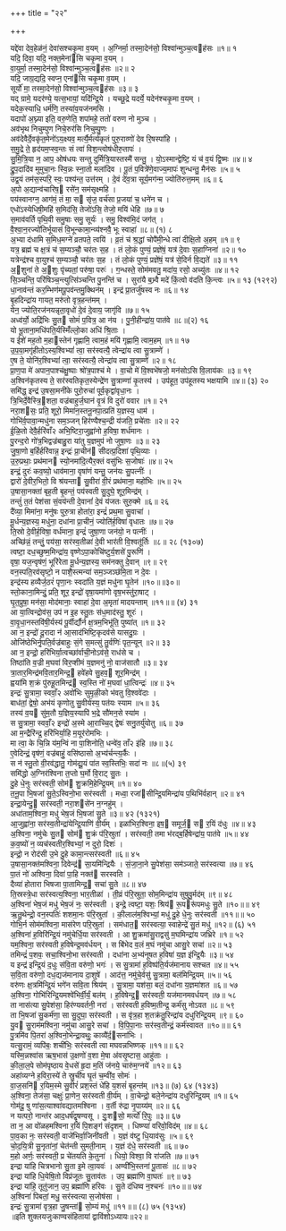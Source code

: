 +++
title = "२२"

+++

यद्दे॑वा देव॒हेळ॑नं॒ देवा॑सश्चकृ॒मा व॒यम् । अ॒ग्निर्मा॒ तस्मा॒देन॑सो॒ विश्वा॑न्मुञ्च॒त्वह॑सः ॥१॥ १  
यदि॒ दिवा॒ यदि॒ नक्त॒मेना॑सि चकृ॒मा व॒यम् ।  
वा॒युर्मा॒ तस्मा॒देन॑सो॒ विश्वा॑न्मुञ्च॒त्वह॑सः ॥२॥ २  
यदि॒ जाग्र॒द्यदि॒ स्वप्न॒ एना॑सि चकृ॒मा व॒यम् ।  
सूर्यो॑ मा॒ तस्मा॒देन॑सो॒ विश्वा॑न्मुञ्च॒त्वह॑सः ॥३॥ ३  
यद् ग्रामे॒ यदर॑ण्ये॒ यत्स॒भायां॒ यदि॑न्द्रि॒ये । यच्छू॒द्रे यदर्ये॒ यदेन॑श्चकृ॒मा व॒यम् ।  
यदेक॒स्याधि॒ धर्म॑णि॒ तस्या॑व॒यज॑नमसि ।  
यदापो॑ अ॒घ्न्या इति॒ वरु॒णेति॒ शपा॑महे॒ ततो॑ वरुण नो मुञ्च ।  
अव॑भृथ निचुम्पुण निचे॒रुर॑सि निचुम्पु॒णः ।  
अव॑देवैर्दे॒वकृ॑त॒मेनो॑ऽय॒क्ष्यव॒ मर्त्यै॒र्मर्त्य॑कृतं पुरु॒राव्णो॑ देव रि॒षस्पा॑हि ।  
स॒मु॒द्रे ते॒ हृद॑यम॒प्स्व॒न्तः सं त्वा॑ विश॒न्त्वोष॑धीरु॒तापः॑ ।  
सु॒मि॒त्रि॒या न॒ आप॒ ओष॑धयः सन्तु दुर्मित्रि॒यास्तस्मै॑ सन्तु॒ । यो॒ऽस्मान्द्वेष्टि॒ यं च॑ व॒यं द्वि॒ष्मः ॥४॥ ४  
द्रु॒प॒दादि॑व मुमुचा॒नः स्वि॒न्नः स्ना॒तो मला॑दिव । पू॒तं प॒वित्रे॑णे॒वाज्य॒मापः॑ शुन्धन्तु॒ मैन॑सः ॥५॥ ५  
उद्व॒यं तम॑स॒स्परि॒ स्वः॒ पश्य॑न्त॒ उत्त॑रम् । दे॒वं दे॑व॒त्रा सूर्य॒मग॑न्म॒ ज्योति॑रुत्त॒मम् ॥६॥ ६  
अ॒पो अ॒द्यान्व॑चारिष॒ रसे॑न॒ सम॑सृक्ष्महि ।  
पय॑स्वानग्न॒ आग॑मं॒ तं मा॒ स सृ॑ज॒ वर्च॑सा प्र॒जया॑ च॒ धने॑न च ।  
एधो॑ऽस्येधिषी॒महि॑ स॒मिद॑सि॒ तेजो॑ऽसि॒ तेजो॒ मयि॑ धेहि ॥७॥ ७  
स॒माव॑वर्ति पृथि॒वी समु॒षाः समु॒ सूर्यः॑ । समु॒ विश्व॑मि॒दं जग॑त् ।  
वै॒श्वा॒न॒रज्यो॑तिर्भूयासं वि॒भून्कामा॒न्व्य॑श्नवै॒ भूः स्वाहा॑ ॥८॥ (१) ८  
अ॒भ्या द॑धामि स॒मिध॒मग्ने॑ व्रतपते॒ त्वयि॑ । व्र॒तं च॑ श्र॒द्धां चोपै॑मी॒न्धे त्वा॑ दीक्षि॒तो अ॒हम् ॥१॥ ९  
यत्र॒ ब्रह्म॑ च क्ष॒त्रं च॑ स॒म्यञ्चौ॒ चर॑तः स॒ह । तं लो॒कं पुण्यं॒ प्रज्ञे॑षं॒ यत्र॑ दे॒वाः स॒हाग्निना॑ ॥२॥ १०  
यत्रेन्द्र॑श्च वा॒युश्च॑ स॒म्यञ्चौ॒ चर॑तः स॒ह । तं लो॒कं पुण्यं॒ प्रज्ञे॑षं॒ यत्र॑ से॒दिर्न वि॒द्यते॑ ॥३॥ ११  
अ॒शुना॑ ते अ॒शुः पृ॑च्यतां॒ परु॑षा॒ परुः॑ । ग॒न्धस्ते॒ सोम॑मवतु॒ मदा॑य॒ रसो॒ अच्यु॑तः ॥४॥ १२  
सि॒ञ्चन्ति॒ परि॑षिञ्च॒न्त्युत्सि॑ञ्चन्ति पु॒नन्ति॑ च । सुरा॑यै ब॒भ्र्वै मदे॑ किं॒त्वो व॑दति कि॒न्त्वः ॥५॥ १३ (१२९२)  
धा॒नाव॑न्तं कर॒म्भिण॑मपू॒पव॑न्तमु॒क्थिन॑म् । इन्द्र॑ प्रा॒तर्जु॑षस्व नः ॥६॥ १४  
बृ॒हदिन्द्रा॑य गायत॒ मरु॑तो वृत्र॒हन्त॑मम् ।  
येन॒ ज्योति॒रज॑नयन्नृता॒वृधो॑ दे॒वं दे॒वाय॒ जागृ॑वि ॥७॥ १५  
अध्व॑र्यो॒ अद्रि॑भिः सु॒त सोमं॑ प॒वित्र॒ आ न॑य । पु॒नी॒हीन्द्रा॑य॒ पात॑वे ॥८॥(२) १६  
यो भू॒ताना॒मधि॑पति॒र्यस्मिँ॑ल्लो॒का अधि॑ श्रि॒ताः ।  
य ईशे॑ मह॒तो म॒हास्तेन॑ गृह्णामि॒ त्वाम॒हं मयि॑ गृह्णामि॒ त्वाम॒हम् ॥१॥ १७  
उ॒प॒या॒मगृ॑हीतोऽस्य॒श्विभ्यां॑ त्वा॒ सर॑स्वत्यै॒ त्वेन्द्रा॑य त्वा सु॒त्राम्णे॑ ।  
ए॒ष ते॒ योनि॑र॒श्विभ्यां॑ त्वा॒ सर॑स्वत्यै॒ त्वेन्द्रा॑य त्वा सु॒त्राम्णे॑ ॥२॥ १८  
प्रा॒ण॒पा मे॑ अपान॒पाश्च॑क्षु॒ष्पाः श्रो॑त्र॒पाश्च॑ मे । वा॒चो मे॑ वि॒श्वभे॑षजो॒ मन॑सोऽसि वि॒लाय॑कः ॥३॥ १९  
अ॒श्विन॑कृतस्य ते॒ सर॑स्वतिकृत॒स्येन्द्रे॑ण सु॒त्राम्णा॑ कृ॒तस्य॑ । उप॑हूत॒ उप॑हूतस्य भक्षयामि ॥४॥ (३) २०  
समि॑द्ध॒ इन्द्र॑ उ॒षसा॒मनी॑के पुरो॒रुचा॑ पूर्व॒कृद्वा॑वृधा॒नः ।  
त्रि॒भिर्दे॒वैस्त्रि॒शता॒ वज्र॑बाहुर्ज॒घान॑ वृ॒त्रं वि दुरो॑ ववार ॥१॥ २१  
नरा॒शसः॒ प्रति॒ शूरो॒ मिमा॑न॒स्तनू॒नपा॒त्प्रति॑ य॒ज्ञस्य॒ धाम॑ ।  
गोभि॑र्व॒पावा॒न्मधु॑ना सम॒ञ्जन् हिर॑ण्यैश्च॒न्द्री य॑जति॒ प्रचे॑ताः ॥२॥ २२  
ई॒ळि॒तो देवै॒र्हरि॑वाँ२ अभि॒ष्टिरा॒जुह्वा॑नो ह॒विषा॒ शर्ध॑मानः ।  
पु॒रन्द॒रो गो॑त्र॒भिद्वज्र॑बाहु॒रा या॑तु य॒ज्ञमुप॑ नो जुषा॒णः ॥३॥ २३  
जु॒षा॒णो ब॒र्हिर्हरि॑वान्न॒ इन्द्रः॑ प्रा॒चीन॑ सीदत्प्र॒दिशा॑ पृथि॒व्याः ।  
उ॒रु॒प्रथाः॒ प्रथ॑मान स्यो॒नमा॑दि॒त्यैर॒क्तं वसु॑भिः स॒जोषाः॑ ॥४॥ २५  
इन्द्रं॒ दुरः॑ कव॒ष्यो॒ धाव॑माना॒ वृषा॑णं यन्तु॒ जन॑यः सु॒पत्नीः॑ ।  
द्वारो॑ दे॒वीर॒भितो॒ वि श्र॑यन्ता सु॒वीरा॑ वी॒रं प्रथ॑माना॒ महो॑भिः ॥५॥ २५  
उ॒षासा॒नक्ता॑ बृह॒ती बृ॒हन्तं॒ पय॑स्वती सु॒दुघे॒ शूर॒मिन्द्र॑म् ।  
तन्तुं॑ त॒तं पेश॑सा सं॒वय॑न्ती दे॒वानां॑ दे॒वं य॑जतः सुरु॒क्मे ॥६॥ २६  
दै॑व्या॒ मिमा॑ना॒ मनु॑षः पुरु॒त्रा होता॑रा॒ इन्द्रं॑ प्रथ॒मा सु॒वाचा॑ ।  
मू॒र्धन्य॒ज्ञस्य॒ मधु॑ना॒ दधा॑ना प्रा॒चीनं॒ ज्योति॑र्ह॒विषा॑ वृधातः ॥७॥ २७  
ति॒स्रो दे॒वीर्ह॒विषा॒ वर्ध॑माना॒ इन्द्रं॑ जुषा॒णा जन॑यो॒ न पत्नीः॑ ।  
अच्छि॑न्नं॒ तन्तुं॒ पय॑सा॒ सर॑स्व॒तीळा॑ दे॒वी भार॑ती वि॒श्वतू॑र्तिः ॥८॥ २८ (१३०७)  
त्वष्टा॒ दध॒च्छुष्म॒मिन्द्रा॑य॒ वृष्णेऽपा॒कोचि॑ष्टुर्य॒शसे॑ पु॒रूणि॑ ।  
वृषा॒ यज॒न्वृष॑णं॒ भूरि॑रेता मू॒र्धन्य॒ज्ञस्य॒ सम॑नक्तु दे॒वान् ॥९॥ २९  
वन॒स्पति॒रव॑सृष्टो॒ न पाशै॒स्त्मन्या॑ सम॒ञ्जञ्छ॑मि॒ता न दे॒वः ।  
इन्द्र॑स्य हव्यैर्ज॒ठरं॑ पृणा॒नः स्वदा॑ति य॒ज्ञं मधु॑ना घृ॒तेन॑ ॥१०॥॥३०॥  
स्तो॒काना॒मिन्दुं॒ प्रति॒ शूर॒ इन्द्रो॑ वृषा॒यमा॑णो वृष॒भस्तु॑रा॒षाट् ।  
घृ॒त॒प्रुषा॒ मन॑सा॒ मोद॑मानाः॒ स्वाहा॑ दे॒वा अ॒मृता॑ मादयन्ताम् ॥११॥॥ (४) ३१  
आ या॒त्विन्द्रोव॑स॒ उप॑ न इ॒ह स्तु॒तः स॑ध॒माद॑स्तु॒ शूरः॑ ।  
वा॒वृ॒धा॒नस्तवि॑षी॒र्यस्य॑ पू॒र्वीर्द्यौर्न क्ष॒त्रम॒भिभू॑ति॒ पुष्या॑त् ॥१॥ ३२  
आ न॒ इन्द्रो॑ दू॒रादा न॑ आ॒साद॑भिष्टि॒कृदव॑से यासदु॒ग्रः ।  
ओजि॑ष्ठेभिर्नृ॒पति॒र्वज्र॑बाहुः सं॒गे स॒मत्सु॑ तु॒र्वणिः॑ पृत॒न्यून् ॥२॥ ३३  
आ न॒ इन्द्रो॒ हरि॑भिर्या॒त्वच्छा॑र्वाची॒नोऽव॑से॒ राध॑से च ।  
तिष्ठा॑ति व॒ज्री म॒घवा॑ विर॒प्शीमं य॒ज्ञमनु॑ नो॒ वाज॑सातौ ॥३॥ ३४  
त्रा॒तार॒मिन्द्र॑मवि॒तार॒मिन्द्र॒ हवे॑हवे सु॒हव॒ शूर॒मिन्द्र॑म् ।  
ह्वया॑मि श॒क्रं पु॑रुहू॒तमिन्द्र॑ स्व॒स्ति नो॑ म॒घवा॑ धा॒त्विन्द्रः॑ ॥४॥ ३५  
इन्द्रः॑ सु॒त्रामा॒ स्ववाँ॒२ अवो॑भिः सुमृळी॒को भ॑वतु वि॒श्ववे॑दाः ।  
बाध॑तां॒ द्वेषो॒ अभ॑यं कृणोतु सु॒वीर्य॑स्य॒ पत॑यः स्याम ॥५॥ ३६  
तस्य॑ व॒य सु॑म॒तौ य॒ज्ञिय॒स्यापि॑ भ॒द्रे सौ॑मन॒से स्या॑म ।  
स सु॒त्रामा॒ स्ववाँ॒२ इन्द्रो॑ अ॒स्मे आ॒राच्चि॒द् द्वेषः॑ सनु॒तर्यु॑योतु ॥६॥ ३७  
आ म॒न्द्रैरि॑न्द्र॒ हरि॑भिर्या॒हि म॒यूर॑रोमभिः ।  
मा त्वा॒ के चि॒न्नि य॑म॒न्विं ना पा॒शिनोति॒ धन्वे॑व॒ ताँ२ इ॑हि ॥७॥ ३८  
ए॒वेदिन्द्रं॒ वृष॑णं॒ वज्र॑बाहुं॒ वसि॑ष्ठासो अ॒भ्य॑र्चन्त्य॒र्कैः ।  
स न॑ स्तु॒तो वी॒रव॑द्धातु॒ गोम॑द्यू॒यं पा॑त स्व॒स्तिभिः॒ सदा॑ नः ॥८॥(५) ३९  
समि॑द्धो अ॒ग्निर॑श्विना त॒प्तो घ॒र्मो वि॒राट् सु॒तः ।  
दु॒हे धे॒नुः सर॑स्वती॒ सोम॑ शु॒क्रमि॒हेन्द्रि॒यम् ॥१॥ ४०  
त॒नू॒पा भि॒षजा॑ सु॒ते॒ऽस्विनो॒भा सर॑स्वती । मध्वा॒ रजा॑सीन्द्रि॒यमिन्द्रा॑य प॒थिभि॑र्वहान् ॥२॥ ४१  
इन्द्रा॒येन्दु॒ सर॑स्वती॒ नरा॒शसे॑न न॒ग्नहु॑म् ।  
अधा॑ताम॒श्विना॒ मधु॑ भेष॒जं भि॒षजा॑ सु॒ते ॥३॥ ४२ (१३२१)  
आ॒जुह्वा॑ना॒ सर॑स्व॒तीन्द्रा॑येन्द्रि॒याणि॑ वी॒र्य॑म् । इळा॑भिर॒श्विना॒ इष॒ समूर्ज॒ स र॒यिं द॑धुः ॥४॥ ४३  
अ॒श्विना॒ नमु॑चेः सु॒त सोम॑ शु॒क्रं प॑रि॒स्रुता॑ । सर॑स्वती॒ तमा भ॑रद्ब॒र्हिषेन्द्रा॑य॒ पात॑वे ॥५॥ ४४  
क॒व॒ष्यो॑ न॒ व्यच॑स्वतीर॒श्विभ्यां॒ न दुरो॒ दिशः॑ ।  
इन्द्रो॒ न रोद॑सी उ॒भे दु॒हे कामा॒न्त्सर॑स्वती ॥६॥ ४५  
उ॒षासा॒नक्त॑मश्विना॒ दिवेन्द्र॑ सा॒यमि॑न्द्रियैः । सं॒जा॒ना॒ने सु॒पेश॑सा॒ सम॑ञ्जाते॒ सर॑स्वत्या ॥७॥ ४६  
पा॒तं नो॑ अश्विना॒ दिवा॑ पा॒हि नक्त॑ सरस्वति ।  
दैव्या॑ होतारा भिषजा पा॒तामिन्द्र॒ सचा॑ सु॒ते ॥८॥ ४७  
ति॒स्रस्त्रे॒धा सर॑स्वत्य॒श्विना॒ भार॒तीळा॑ । ती॒व्रं प॑रि॒स्रुता॒ सोम॒मिन्द्रा॑य सुषुवु॒र्मद॑म् ॥९॥ ४८  
अ॒श्विना॑ भेष॒जं मधु॑ भेष॒जं नः॒ सर॑स्वती । इन्द्रे॒ त्वष्टा॒ यशः॒ श्रिय॑ रू॒परू॑पमधुः सु॒ते ॥१०॥॥ ४९  
ऋ॒तु॒थेन्द्रो॒ वन॒स्पतिः॑ शशमा॒नः प॑रि॒स्रुता॑ । की॒लाल॑म॒श्विभ्यां॒ मधु॑ दु॒हे धे॒नुः सर॑स्वती ॥११॥॥ ५०  
गोभि॒र्न सोम॑मश्विना॒ मास॑रेण परि॒स्रुता॑ । सम॑धात॒ सर॑स्वत्या॒ स्वाहेन्द्रे॑ सु॒तं मधु॑ ॥१२॥ (६) ५१  
अ॒श्विना॑ ह॒विरि॑न्द्रि॒यं नमु॑चेर्धि॒या सर॑स्वती । आ शु॒क्रमा॑सु॒राद्वसु॑ म॒घमिन्द्रा॑य जभ्रिरे ॥१॥ ५२  
यम॒श्विना॒ सर॑स्वती ह॒विषेन्द्र॒मव॑र्धयन् । स बि॑भेद व॒लं म॒घं नमु॑चा आसु॒रे सचा॑ ॥२॥ ५३  
तमिन्द्रं॑ प॒शवः॒ सचा॒श्विनो॒भा सर॑स्वती । दधा॑ना अ॒भ्य॑नूषत ह॒विषा॑ य॒ज्ञ इ॑न्द्रि॒यैः ॥३॥ ५४  
य इन्द्र॑ इन्द्रि॒यं द॒धुः स॑वि॒ता वरु॑णो॒ भगः॑ । स सु॒त्रामा॑ ह॒विष्प॑ति॒र्यज॑मानाय सश्चत ॥४॥ ५५  
स॒वि॒ता वरु॑णो॒ दध॒द्यज॑मानाय दा॒शुषे॑ । आद॑त्त॒ नमु॑चे॒र्वसु॑ सु॒त्रामा॒ बल॑मिन्द्रि॒यम् ॥५॥ ५६  
वरु॑णः क्ष॒त्रमि॑न्द्रि॒यं भगे॑न सवि॒ता श्रिय॑म् । सु॒त्रामा॒ यश॑सा॒ बलं॒ दधा॑ना य॒ज्ञमा॑शत ॥६॥ ५७  
अ॒श्विना॒ गोभि॑रिन्द्रि॒यमश्वे॑भिर्वी॒र्यं॒ बल॑म् । ह॒विषेन्द्र॒ सर॑स्वती॒ यज॑मानमवर्धयन् ॥७॥ ५८  
ता नास॑त्या सु॒पेश॑सा॒ हिर॑ण्यवर्तनी॒ नरा॑ । सर॑स्वती ह॒विष्म॒तीन्द्र॒ कर्म॑सु नोऽवत ॥८॥ ५९  
ता भि॒षजा॑ सु॒कर्म॑णा॒ सा सु॒दुघा॒ सर॑स्वती । स वृ॑त्र॒हा श॒तक्र॑तु॒रिन्द्रा॑य दधुरिन्द्रि॒यम् ॥९॥ ६०  
यु॒व सु॒राम॑मश्विना॒ नमु॑चा आसु॒रे सचा॑ । वि॒पि॒पा॒नाः सर॑स्व॒तीन्द्रं॒ कर्म॑स्वावत ॥१०॥॥ ६१  
पु॒त्रमि॑व पि॒तरा॑ अ॒श्विनो॒भेन्द्रा॒वथुः॒ काव्यै॑र्द॒सना॑भिः ।  
यत्सु॒रामं॒ व्यपि॑बः॒ शची॑भिः॒ सर॑स्वती त्वा मघवन्नभिष्णक् ॥११॥॥ ६२  
यस्मि॒न्नश्वा॑स ऋष॒भास॑ उ॒क्षणो॑ व॒शा मे॒षा अ॑वसृ॒ष्टास॒ आहु॑ताः ।  
की॒ला॒ल॒पे सोम॑पृष्ठाय वे॒धसे॑ हृ॒दा म॒तिं ज॑नये॒ चारु॑म॒ग्नये॑ ॥१२॥ ६३  
अहा॑व्यग्ने ह॒विरा॒स्ये॑ ते स्रु॒ची॑व घृ॒तं च॒म्वी॑व॒ सोमः॑ ।  
वा॒ज॒सनि॑ र॒यिम॒स्मे सु॒वीरं॑ प्रश॒स्तं धे॑हि य॒शसं॑ बृ॒हन्त॑म् ॥१३॥ (७) ६४ (१३४३)  
अ॒श्विना॒ तेज॑सा॒ चक्षुः॑ प्रा॒णेन॒ सर॑स्वती वी॒र्य॑म् । वा॒चेन्द्रो॒ बले॒नेन्द्रा॑य दधुरिन्द्रि॒यम् ॥१॥ ६५  
गोम॑दू॒ षु णा॑स॒त्याश्वा॑वद्यातमश्विना । व॒र्ती रु॑द्रा नृ॒पाय्य॑म् ॥२॥ ६६  
न यत्परो॒ नान्त॑र आद॒धर्ष॑द्वृषण्वसू । दुः॒शसो॒ मर्त्यो॑ रि॒पुः ॥३॥ ६७  
ता न॒ आ वो॑ळहमश्विना र॒यिं पि॒शङ्ग॑ संदृशम् । धिष्ण्या॑ वरिवो॒विद॑म् ॥४॥ ६८  
पा॒व॒का नः॒ सर॑स्वती॒ वाजे॑भिर्वा॒जिनी॑वती । य॒ज्ञं व॑ष्टु धि॒याव॑सुः ॥५॥ ६९  
चो॒द॒यि॒त्री सू॒नृता॑नां॒ चेत॑न्ती सुमती॒नाम् । य॒ज्ञं द॑धे॒ सर॑स्वती ॥६॥ ७०  
म॒हो अर्णः॒ सर॑स्वती॒ प्र चे॑तयति के॒तुना॑ । धियो॒ विश्वा॒ वि रा॑जति ॥७॥ ७१  
इन्द्रा या॑हि चित्रभानो सु॒ता इ॒मे त्वा॒यवः॑ । अण्वी॑भि॒स्तना॑ पू॒तासः॑ ॥८॥ ७२  
इन्द्रा या॑हि धि॒येषि॒तो विप्र॑जूतः सु॒ताव॑तः । उप॒ ब्रह्मा॑णि वा॒घतः॑ ॥९॥ ७३  
इन्द्रा या॑हि॒ तूतु॑जान॒ उप॒ ब्रह्मा॑णि हरिवः । सु॒ते द॑धिष्व न॒श्चनः॑ ॥१०॥॥ ७४  
अ॒श्विना॑ पिबतां॒ मधु॒ सर॑स्वत्या स॒जोष॑सा ।  
इन्द्रः॑ सु॒त्रामा॑ वृत्र॒हा जु॒षन्ता॑ सो॒म्यं मधु॑ ॥११॥॥ (८) ७५ (१३५४)  
॥इति शुक्लयजुःकाण्वसंहितायां द्वाविंशोऽध्यायः॥२२॥